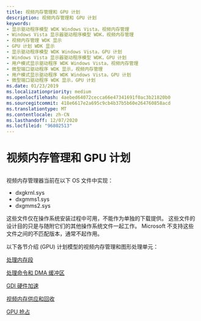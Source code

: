 ```yaml
---
title: 视频内存管理和 GPU 计划
description: 视频内存管理和 GPU 计划
keywords:
- 显示驱动程序模型 WDK Windows Vista，视频内存管理
- Windows Vista 显示器驱动程序模型 WDK，视频内存管理
- 视频内存管理 WDK 显示
- GPU 计划 WDK 显示
- 显示驱动程序模型 WDK Windows Vista，GPU 计划
- Windows Vista 显示器驱动程序模型 WDK，GPU 计划
- 用户模式显示驱动程序 WDK Windows Vista，视频内存管理
- 微型端口驱动程序 WDK 显示，视频内存管理
- 用户模式显示驱动程序 WDK Windows Vista，GPU 计划
- 微型端口驱动程序 WDK 显示，GPU 计划
ms.date: 01/23/2019
ms.localizationpriority: medium
ms.openlocfilehash: 4aebed64072cecca66e47341691f0ac3b21820b0
ms.sourcegitcommit: 418e6617e2a695c9cb4b37b5b60e264760858acd
ms.translationtype: MT
ms.contentlocale: zh-CN
ms.lasthandoff: 12/07/2020
ms.locfileid: "96802513"
---
```

# <a name="video-memory-management-and-gpu-scheduling"></a>视频内存管理和 GPU 计划


## <span id="ddk_video_memory_management_and_gpu_scheduling_gg"></span><span id="DDK_VIDEO_MEMORY_MANAGEMENT_AND_GPU_SCHEDULING_GG"></span>

视频内存管理器当前在以下 OS 文件中实现： 

* dxgkrnl.sys
* dxgmms1.sys
* dxgmms2.sys

这些文件仅在操作系统安装过程中可用，不能作为单独的下载提供。 这些文件的设计目的只是与随附它们的其他操作系统文件一起工作。 Microsoft 不支持这些文件之间的不匹配版本，通常不起作用。

以下各节介绍 (GPU) 计划模型的视频内存管理和图形处理单元：

[处理内存段](handling-memory-segments.md)

[处理命令和 DMA 缓冲区](handling-command-and-dma-buffers.md)

[GDI 硬件加速](gdi-hardware-acceleration.md)

[视频内存供应和回收](video-memory-offer-and-reclaim.md)

[GPU 抢占](gpu-preemption.md)

 

 






